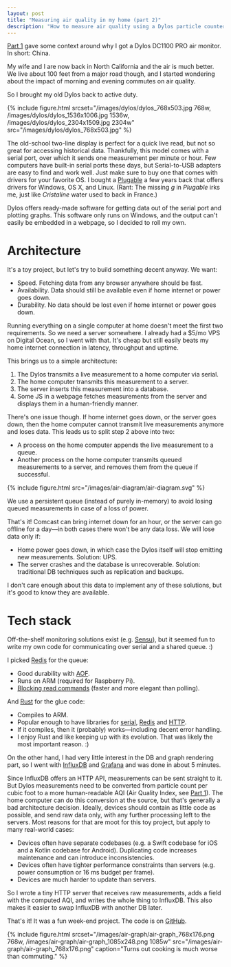 ```yaml
---
layout: post
title: "Measuring air quality in my home (part 2)"
description: "How to measure air quality using a Dylos particle counter, a Raspberry Pi, Rust, Redis, InfluxDB and Grafana."
---
```


[Part&nbsp;1](/2017/03/23/measuring-air-quality-part-1/) gave some context around why I got a Dylos DC1100&nbsp;PRO air monitor. In short: China.

My wife and I are now back in North California and the air is much better. We live about 100&nbsp;feet from a major road though, and I started wondering about the impact of morning and evening commutes on air quality.

So I brought my old Dylos back to active duty.

{% include figure.html srcset="/images/dylos/dylos_768x503.jpg 768w, /images/dylos/dylos_1536x1006.jpg 1536w, /images/dylos/dylos_2304x1509.jpg 2304w" src="/images/dylos/dylos_768x503.jpg" %}

The old-school two-line display is perfect for a quick live read, but not so great for accessing historical data. Thankfully, this model comes with a serial port, over which it sends one measurement per minute or hour. Few computers have built-in serial ports these days, but Serial-to-USB adapters are easy to find and work well. Just make sure to buy one that comes with drivers for your favorite OS. I bought a [Plugable](http://a.co/8jfldbJ) a few years back that offers drivers for Windows, OS X, and Linux. (Rant: The missing *g* in *Plugable* irks me, just like *Cristaline* water used to back in France.)

Dylos offers ready-made software for getting data out of the serial port and plotting graphs. This software only runs on Windows, and the output can't easily be embedded in a webpage, so I decided to roll my own.

# Architecture

It's a toy project, but let's try to build something decent anyway. We want:
- Speed. Fetching data from any browser anywhere should be fast.
- Availability. Data should still be available even if home internet or power goes down.
- Durability. No data should be lost even if home internet or power goes down.

Running everything on a single computer at home doesn't meet the first two requirements. So we need a server somewhere. I already had a $5/mo VPS on Digital Ocean, so I went with that. It's cheap but still easily beats my home internet connection in latency, throughput and uptime.

This brings us to a simple architecture:
1. The Dylos transmits a live measurement to a home computer via serial.
2. The home computer transmits this measurement to a server.
3. The server inserts this measurement into a database.
4. Some JS in a webpage fetches measurements from the server and displays them in a human-friendly manner.

There's one issue though. If home internet goes down, or the server goes down, then the home computer cannot transmit live measurements anymore and loses data. This leads us to split step 2 above into two:
- A process on the home computer appends the live measurement to a queue.
- Another process on the home computer transmits queued measurements to a server, and removes them from the queue if successful.

{% include figure.html src="/images/air-diagram/air-diagram.svg" %}

We use a persistent queue (instead of purely in-memory) to avoid losing queued measurements in case of a loss of power.

That's it! Comcast can bring internet down for an hour, or the server can go offline for a day—in both cases there won't be any data loss. We will lose data only if:
- Home power goes down, in which case the Dylos itself will stop emitting new measurements. Solution: UPS.
- The server crashes and the database is unrecoverable. Solution: traditional DB techniques such as replication and backups.

I don't care enough about this data to implement any of these solutions, but it's good to know they are available.

# Tech stack

Off-the-shelf monitoring solutions exist (e.g. [Sensu](https://sensuapp.org)), but it seemed fun to write my own code for communicating over serial and a shared queue. :)

I picked [Redis](https://redis.io) for the queue:
- Good durability with [AOF](https://redis.io/topics/persistence).
- Runs on ARM (required for Raspberry Pi).
- [Blocking read commands](https://redis.io/commands/brpoplpush) (faster and more elegant than polling).

And [Rust](https://www.rust-lang.org) for the glue code:
- Compiles to ARM.
- Popular enough to have libraries for [serial](https://crates.io/crates/serial), [Redis](https://crates.io/crates/redis) and [HTTP](https://crates.io/crates/hyper).
- If it compiles, then it (probably) works—including decent error handling.
- I enjoy Rust and like keeping up with its evolution. That was likely the most important reason. :)

On the other hand, I had very little interest in the DB and graph rendering part, so I went with [InfluxDB](https://github.com/influxdata/influxdb) and [Grafana](https://grafana.com) and was done in about 5 minutes.

Since InfluxDB offers an HTTP API, measurements can be sent straight to it. But Dylos measurements need to be converted from particle count per cubic foot to a more human-readable AQI (Air Quality Index, see [Part&nbsp;1](/2017/03/23/measuring-air-quality-part-1/)). The home computer can do this conversion at the source, but that's generally a bad architecture decision. Ideally, devices should contain as little code as possible, and send raw data only, with any further processing left to the servers. Most reasons for that are moot for this toy project, but apply to many real-world cases:
- Devices often have separate codebases (e.g. a Swift codebase for iOS and a Kotlin codebase for Android). Duplicating code increases maintenance and can introduce inconsistencies.
- Devices often have tighter performance constraints than servers (e.g. power consumption or 16&nbsp;ms budget per frame).
- Devices are much harder to update than servers.

So I wrote a tiny HTTP server that receives raw measurements, adds a field with the computed AQI, and writes the whole thing to InfluxDB. This also makes it easier to swap InfluxDB with another DB later.

That's it! It was a fun week-end project. The code is on [GitHub](https://github.com/peferron/air-quality).

{% include figure.html srcset="/images/air-graph/air-graph_768x176.png 768w, /images/air-graph/air-graph_1085x248.png 1085w" src="/images/air-graph/air-graph_768x176.png" caption="Turns out cooking is much worse than commuting." %}

